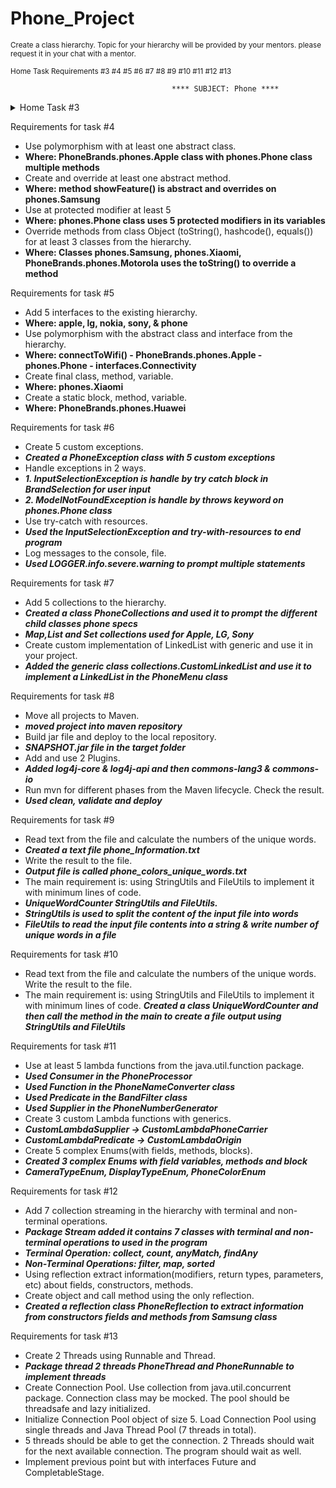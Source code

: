 # Phone_Project
<sup>Create a class hierarchy. Topic for your hierarchy will be provided by your mentors.
please request it in your chat with a mentor.</sup>

<sup>Home Task Requirements #3 #4 #5 #6 #7 #8 #9 #10 #11 #12 #13 </sup>



                                        **** SUBJECT: Phone ****

<details>

<summary>Home Task #3</summary>

### Requirements for Home task #3

| Requirements  | Description |
| -- | ------------- |
| Create at least 10 classes | Created different types of phone brands  |
| All classes must contain properties | Each phone brand contains unique feature  |
| Create at least 10 classes | Created different types of phone brands  |
| At least 5 private properties | Each phone brand has private variables ex: phoneMotto for brand slogan  |
| All private variable must have getters and setter methods | All classes contain getters and setters methods  |
| All classes should have at least one custom constructor | Constructors for each class call different variables  |

```ruby
   Create separate class with main() which will instantiate objects of implemented classes.
```
</details>

Requirements for task #4
- Use polymorphism with at least one abstract class.
- ****Where: PhoneBrands.phones.Apple class with phones.Phone class multiple methods****
- Create and override at least one abstract method.
- ****Where: method showFeature() is abstract and overrides on phones.Samsung****
- Use at protected modifier at least 5
- ****Where: phones.Phone class uses 5 protected modifiers in its variables****
- Override methods from class Object (toString(), hashcode(), equals()) for at least 3 classes from the hierarchy.
- ****Where: Classes phones.Samsung, phones.Xiaomi, PhoneBrands.phones.Motorola uses the toString() to override a method****
 
Requirements for task #5
- Add 5 interfaces to the existing hierarchy.
- ****Where: apple, lg, nokia, sony, & phone****
- Use polymorphism with the abstract class and interface from the hierarchy.
- ****Where: connectToWifi() - PhoneBrands.phones.Apple - phones.Phone - interfaces.Connectivity****
- Create final class, method, variable.
- ****Where: phones.Xiaomi****
- Create a static block, method, variable.
- ****Where: PhoneBrands.phones.Huawei****

Requirements for task #6
- Create 5 custom exceptions.
- ***Created a PhoneException class with 5 custom exceptions***
- Handle exceptions in 2 ways.
- ***1. InputSelectionException is handle by try catch block in BrandSelection for user input***
- ***2. ModelNotFoundException is handle by throws keyword on phones.Phone class***
- Use try-catch with resources.
- ***Used the InputSelectionException and try-with-resources to end program***
- Log messages to the console, file.
- ***Used LOGGER.info.severe.warning to prompt multiple statements***

Requirements for task #7
- Add 5 collections to the hierarchy.
- ***Created a class PhoneCollections and used it to prompt the different child classes phone specs***
- ***Map,List and Set collections used for Apple, LG, Sony***
- Create custom implementation of LinkedList with generic and use it in your project.
- ***Added the generic class collections.CustomLinkedList and use it to implement a LinkedList in the PhoneMenu class***

Requirements for task #8
- Move all projects to Maven.
- ***moved project into maven repository***
- Build jar file and deploy to the local repository.
- ***SNAPSHOT.jar file in the target folder***
- Add and use 2 Plugins. 
- ***Added log4j-core & log4j-api and then commons-lang3 & commons-io***
- Run mvn for different phases from the Maven lifecycle. Check the result.
- ***Used clean, validate and deploy***

Requirements for task #9
- Read text from the file and calculate the numbers of the unique words.
- ***Created a text file phone_Information.txt***
- Write the result to the file. 
- ***Output file is called phone_colors_unique_words.txt***
- The main requirement is: using StringUtils and FileUtils to implement it with minimum lines of code.
- ***UniqueWordCounter StringUtils and FileUtils.***
- ***StringUtils is used to split the content of the input file into words***
- ***FileUtils to read the input file contents into a string & write number of unique words in a file***

Requirements for task #10
- Read text from the file and calculate the numbers of the unique words. Write the result to the file. 
- The main requirement is: using StringUtils and FileUtils to implement it with minimum lines of code.
***Created a class UniqueWordCounter and then call the method in the main to create a file output using StringUtils and FileUtils***

Requirements for task #11 
- Use at least 5 lambda functions from the java.util.function package. 
- ***Used Consumer in the PhoneProcessor***
- ***Used Function in the PhoneNameConverter class***
- ***Used Predicate in the BandFilter class***
- ***Used Supplier in the PhoneNumberGenerator***
- Create 3 custom Lambda functions with generics.
- ***CustomLambdaSupplier -> CustomLambdaPhoneCarrier***
- ***CustomLambdaPredicate -> CustomLambdaOrigin***
- Create 5 complex Enums(with fields, methods, blocks).
- ***Created 3 complex Enums with field variables, methods and block***
- ***CameraTypeEnum, DisplayTypeEnum, PhoneColorEnum***

Requirements for task #12
- Add 7 collection streaming in the hierarchy with terminal and non-terminal operations.
- ***Package Stream added it contains 7 classes with terminal and non-terminal operations to used in the program***
- ***Terminal Operation: collect, count, anyMatch, findAny***
- ***Non-Terminal Operations: filter, map, sorted***
- Using reflection extract information(modifiers, return types, parameters, etc) about fields, constructors, methods. 
- Create object and call method using the only reflection.
- ***Created a reflection class PhoneReflection to extract information from constructors fields and methods from Samsung class***

Requirements for task #13 
- Create 2 Threads using Runnable and Thread. 
- ***Package thread 2 threads PhoneThread and PhoneRunnable to implement threads***
- Create Connection Pool. Use collection from java.util.concurrent package. Connection class may be mocked. The pool should be threadsafe and lazy initialized. 
- Initialize Connection Pool object of size 5. Load Connection Pool using single threads and Java Thread Pool (7 threads in total).
- 5 threads should be able to get the connection. 2 Threads should wait for the next available connection. The program should wait as well. 
- Implement previous point but with interfaces Future and CompletableStage.